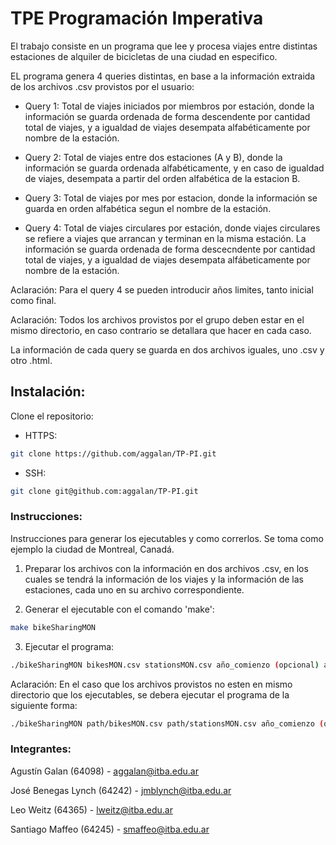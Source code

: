 # TPE Programación Imperativa

El trabajo consiste en un programa que lee y procesa viajes entre distintas estaciones de alquiler de bicicletas de una ciudad en especifico.

EL programa genera 4 queries distintas, en base a la información extraida de los archivos .csv provistos por el usuario:

 - Query 1: Total de viajes iniciados por miembros por estación, donde la información se guarda ordenada de forma descendente por cantidad total de viajes, y a igualdad de viajes desempata alfabéticamente por nombre de la estación.

 - Query 2: Total de viajes entre dos estaciones (A y B), donde la información se guarda ordenada alfabéticamente, y en caso de igualdad de viajes, desempata a partir del orden alfabética de la estacion B.

 - Query 3: Total de viajes por mes por estacion, donde la información se guarda en orden alfabética segun el nombre de la estación.

 - Query 4: Total de viajes circulares por estación, donde viajes circulares se refiere a viajes que arrancan y terminan en la misma estación. La información se guarda ordenada de forma descecndente por cantidad total de viajes, y a igualdad de viajes desempata alfábeticamente por nombre de la estación.

 Aclaración: Para el query 4 se pueden introducir años limites, tanto inicial como final. 

 Aclaración: Todos los archivos provistos por el grupo deben estar en el mismo directorio, en caso contrario se detallara que hacer en cada caso.

 La información de cada query se guarda en dos archivos iguales, uno .csv y otro .html.



## Instalación: 

Clone el repositorio:

- HTTPS:

```sh
git clone https://github.com/aggalan/TP-PI.git
```

- SSH:

```sh
git clone git@github.com:aggalan/TP-PI.git
```

### Instrucciones: 

Instrucciones para generar los ejecutables y como correrlos. Se toma como ejemplo la ciudad de Montreal, Canadá.

1. Preparar los archivos con la información en dos archivos .csv, en los cuales se tendrá la información de los viajes y la información de las estaciones, cada uno en su archivo correspondiente.

2. Generar el ejecutable con el comando 'make':
```sh
make bikeSharingMON
```

3. Ejecutar el programa:
```sh
./bikeSharingMON bikesMON.csv stationsMON.csv año_comienzo (opcional) año_fin (opcional)
```
Aclaración:
En el caso que los archivos provistos no esten en mismo directorio que los ejecutables, se debera ejecutar el programa de la siguiente forma:
```sh
./bikeSharingMON path/bikesMON.csv path/stationsMON.csv año_comienzo (opcional) año_fin (opcional)
```


### Integrantes: 

Agustín Galan (64098) - aggalan@itba.edu.ar

José Benegas Lynch (64242) - jmblynch@itba.edu.ar

Leo Weitz (64365) - lweitz@itba.edu.ar

Santiago Maffeo (64245) - smaffeo@itba.edu.ar